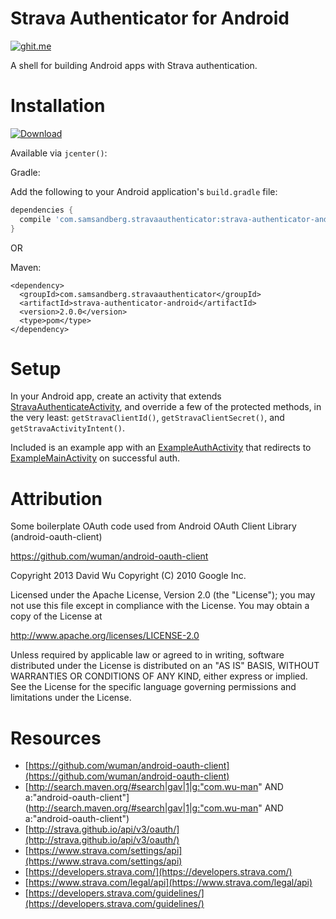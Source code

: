 Strava Authenticator for Android
===============================================================

[![ghit.me](https://ghit.me/badge.svg?repo=loisaidasam/strava-authenticator-android)](https://ghit.me/repo/loisaidasam/strava-authenticator-android)


A shell for building Android apps with Strava authentication.

Installation
============

[ ![Download](https://api.bintray.com/packages/loisaidasam/maven/strava-authenticator-android/images/download.svg) ](https://bintray.com/loisaidasam/maven/strava-authenticator-android/_latestVersion)

Available via `jcenter()`:

Gradle:

Add the following to your Android application's `build.gradle` file:

```gradle
dependencies {
  compile 'com.samsandberg.stravaauthenticator:strava-authenticator-android:2.0.0'
}
```

OR

Maven:

```maven
<dependency>
  <groupId>com.samsandberg.stravaauthenticator</groupId>
  <artifactId>strava-authenticator-android</artifactId>
  <version>2.0.0</version>
  <type>pom</type>
</dependency>
```

Setup
=====

In your Android app, create an activity that extends [StravaAuthenticateActivity](https://github.com/loisaidasam/strava-authenticator-android/blob/master/strava-authenticator-android/src/main/java/com/samsandberg/stravaauthenticator/StravaAuthenticateActivity.java), and override a few of the protected methods, in the very least: `getStravaClientId()`, `getStravaClientSecret()`, and `getStravaActivityIntent()`.

Included is an example app with an [ExampleAuthActivity](https://github.com/loisaidasam/strava-authenticator-android/blob/master/example/src/main/java/com/samsandberg/stravaauthenticatorexample/ExampleAuthActivity.java) that redirects to [ExampleMainActivity](https://github.com/loisaidasam/strava-authenticator-android/blob/master/example/src/main/java/com/samsandberg/stravaauthenticatorexample/ExampleMainActivity.java) on successful auth.


Attribution
===========

Some boilerplate OAuth code used from Android OAuth Client Library (android-oauth-client)

https://github.com/wuman/android-oauth-client

Copyright 2013 David Wu
Copyright (C) 2010 Google Inc.

Licensed under the Apache License, Version 2.0 (the "License");
you may not use this file except in compliance with the License.
You may obtain a copy of the License at

http://www.apache.org/licenses/LICENSE-2.0

Unless required by applicable law or agreed to in writing, software
distributed under the License is distributed on an "AS IS" BASIS,
WITHOUT WARRANTIES OR CONDITIONS OF ANY KIND, either express or implied.
See the License for the specific language governing permissions and
limitations under the License.


Resources
=========

- [https://github.com/wuman/android-oauth-client](https://github.com/wuman/android-oauth-client)
- [http://search.maven.org/#search|gav|1|g:"com.wu-man" AND a:"android-oauth-client"](http://search.maven.org/#search|gav|1|g:"com.wu-man" AND a:"android-oauth-client")
- [http://strava.github.io/api/v3/oauth/](http://strava.github.io/api/v3/oauth/)
- [https://www.strava.com/settings/api](https://www.strava.com/settings/api)
- [https://developers.strava.com/](https://developers.strava.com/)
- [https://www.strava.com/legal/api](https://www.strava.com/legal/api)
- [https://developers.strava.com/guidelines/](https://developers.strava.com/guidelines/)

